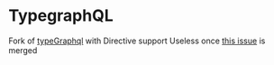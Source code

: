 # TypegraphQL

Fork of [typeGraphql](http://github.com/19majkel94/type-graphql) with Directive support
Useless once [this issue](https://github.com/19majkel94/type-graphql/pull/369) is merged